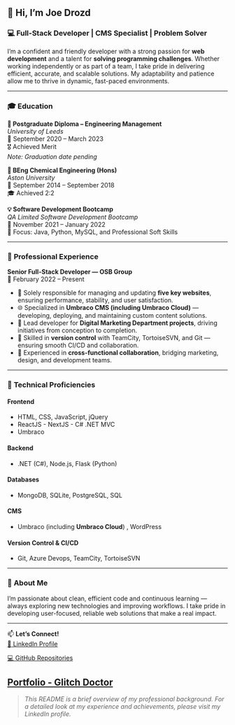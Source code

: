 ## 👋 Hi, I’m **Joe Drozd**

### 💻 Full-Stack Developer | CMS Specialist | Problem Solver

I’m a confident and friendly developer with a strong passion for **web development** and a talent for **solving programming challenges**. Whether working independently or as part of a team, I take pride in delivering efficient, accurate, and scalable solutions. My adaptability and patience allow me to thrive in dynamic, fast-paced environments.  

---

### 🎓 **Education**

**📘 Postgraduate Diploma – Engineering Management**  
*University of Leeds*  
📅 September 2020 – March 2023  
🎖️ Achieved Merit  
*Note: Graduation date pending*  

**🔧 BEng Chemical Engineering (Hons)**  
*Aston University*  
📅 September 2014 – September 2018  
🎓 Achieved 2:2  

**💡 Software Development Bootcamp**  
*QA Limited Software Development Bootcamp*  
📅 November 2021 – January 2022  
🧠 Focus: Java, Python, MySQL, and Professional Soft Skills  

---

### 💼 **Professional Experience**

**Senior Full-Stack Developer — OSB Group**  
📅 February 2022 – Present  

- 🔧 Solely responsible for managing and updating **five key websites**, ensuring performance, stability, and user satisfaction.  
- 🌐 Specialized in **Umbraco CMS (including Umbraco Cloud)** — developing, deploying, and maintaining custom content solutions.  
- 🚀 Lead developer for **Digital Marketing Department projects**, driving initiatives from conception to completion.  
- 🧩 Skilled in **version control** with TeamCity, TortoiseSVN, and Git — ensuring smooth CI/CD and collaboration.  
- 🤝 Experienced in **cross-functional collaboration**, bridging marketing, design, and development teams.  

---

### 🧠 **Technical Proficiencies**

#### **Frontend**
- HTML, CSS, JavaScript, jQuery  
- ReactJS - NextJS - C# .NET MVC
- Umbraco

#### **Backend**
- .NET (C#), Node.js, Flask (Python)  

#### **Databases**
- MongoDB, SQLite, PostgreSQL, SQL

#### **CMS**
- Umbraco (including **Umbraco Cloud**) , WordPress

#### **Version Control & CI/CD**
- Git, Azure Devops, TeamCity, TortoiseSVN  

---

### 🌱 **About Me**

I’m passionate about clean, efficient code and continuous learning — always exploring new technologies and improving workflows. I take pride in developing user-focused, reliable web solutions that make a real impact.

---

📫 **Let’s Connect!**  
[🔗 LinkedIn Profile]((https://www.linkedin.com/in/joseph-d-a17664151))

[💻 GitHub Repositories](https://github.com/joedrozd)

[Portfolio - Glitch Doctor](https://glitchdoctor.co.uk)
---

> _This README is a brief overview of my professional background. For a detailed look at my experience and achievements, please visit my LinkedIn profile._

<!---
joedrozd/joedrozd is a ✨ special ✨ repository because its `README.md` (this file) appears on your GitHub profile.
You can click the Preview link to take a look at your changes.
--->

